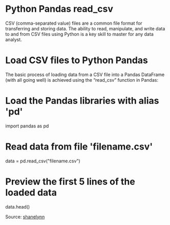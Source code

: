 # Python Pandas read_csv

CSV (comma-separated value) files are a common file format for transferring and storing data. The ability to read, manipulate, and write data to and from CSV files using Python is a key skill to master for any data analyst.

# Load CSV files to Python Pandas

The basic process of loading data from a CSV file into a Pandas DataFrame (with all going well) is achieved using the “read_csv” function in Pandas:

# Load the Pandas libraries with alias 'pd'
import pandas as pd


# Read data from file 'filename.csv'
data = pd.read_csv("filename.csv")


# Preview the first 5 lines of the loaded data
data.head()






Source: [shanelynn](https://www.shanelynn.ie/python-pandas-read_csv-load-data-from-csv-files)
